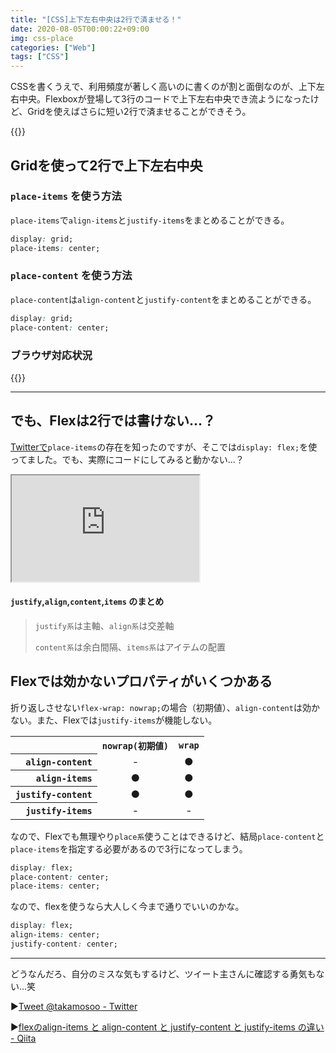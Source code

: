 ```yaml
---
title: "[CSS]上下左右中央は2行で済ませる！"
date: 2020-08-05T00:00:22+09:00
img: css-place
categories: ["Web"]
tags: ["CSS"]
---
```


CSSを書くうえで、利用頻度が著しく高いのに書くのが割と面倒なのが、上下左右中央。Flexboxが登場して3行のコードで上下左右中央でき流ようになったけど、Gridを使えばさらに短い2行で済ませることができそう。

{{<ad>}}

## Gridを使って2行で上下左右中央

### `place-items` を使う方法

`place-items`で`align-items`と`justify-items`をまとめることができる。

```css
display: grid;
place-items: center;
```

### `place-content` を使う方法

`place-content`は`align-content`と`justify-content`をまとめることができる。

```css
display: grid;
place-content: center;
```

### ブラウザ対応状況

{{<caniuse id="mdn-css__properties__place-items__grid_context">}}

***

## でも、Flexは2行では書けない...？

[Twitterで](https://twitter.com/takamosoo/status/1290520674025353216)`place-items`の存在を知ったのですが、そこでは`display: flex;`を使ってました。でも、実際にコードにしてみると動かない...？

<iframe height=170px class=codepen src="https://mineditor.github.io/?h=%253Cbody%253E%250A%2520%2520%253Cdiv%253E%253C%2Fdiv%253E%250A%253C%2Fbody%253E&c=body%2520%257B%250A%2520%2520display%3A%2520flex%3B%250A%2520%2520place-items%3A%2520center%3B%250A%257D%250A%250A%250Adiv%2520%257B%250A%2520%2520background%3A%2520%23000%3B%250A%2520%2520height%3A%252050px%3B%250A%2520%2520width%3A%2520100px%3B%250A%257D&j="></iframe>

#### `justify`,`align`,`content`,`items` のまとめ

> `justify系`は主軸、`align系`は交差軸
>
> `content系`は余白間隔、`items系`はアイテムの配置

## Flexでは効かないプロパティがいくつかある

折り返しさせない`flex-wrap: nowrap;`の場合（初期値）、`align-content`は効かない。また、Flexでは`justify-items`が機能しない。

<table>
<tr>
<th align="right"></th>
<th align="center"><code>nowrap(初期値)</code></th>
<th align="center"><code>wrap</code></th>
</tr>
<tr>
<th align="right"><code>align-content</code></th>
<td align="center">-</td>
<td align="center">●</td>
</tr>
<tr>
<th align="right"><code>align-items</code></th>
<td align="center">●</td>
<td align="center">●</td>
</tr>
<tr>
<th align="right"><code>justify-content</code></th>
<td align="center">●</td>
<td align="center">●</td>
</tr>
<tr>
<th align="right"><code>justify-items</code></th>
<td align="center">-</td>
<td align="center">-</td>
</tr>
</table>

なので、Flexでも無理やり`place系`使うことはできるけど、結局`place-content`と`place-items`を指定する必要があるので3行になってしまう。

```css
display: flex;
place-content: center;
place-items: center;
```

なので、flexを使うなら大人しく今まで通りでいいのかな。

```css
display: flex;
align-items: center;
justify-content: center;
```

***

どうなんだろ、自分のミスな気もするけど、ツイート主さんに確認する勇気もない...笑

▶︎[Tweet @takamosoo - Twitter](https://twitter.com/takamosoo/status/1290520674025353216)

▶︎[flexのalign-items と align-content と justify-content と justify-items の違い - Qiita](https://qiita.com/MyPoZi/items/3c2464884e9593a719c6#主軸交差軸とは)
